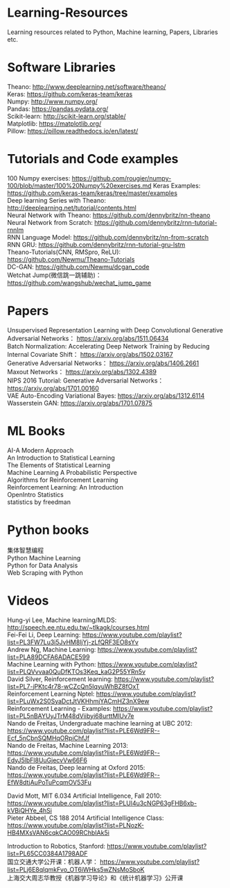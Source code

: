 # Learning-Resources
Learning resources related to Python, Machine learning, Papers, Libraries etc.

# Software Libraries
Theano: http://www.deeplearning.net/software/theano/  
Keras: https://github.com/keras-team/keras  
Numpy: http://www.numpy.org/  
Pandas: https://pandas.pydata.org/  
Scikit-learn: http://scikit-learn.org/stable/  
Matplotlib: https://matplotlib.org/  
Pillow: https://pillow.readthedocs.io/en/latest/  

# Tutorials and Code examples
100 Numpy exercises: https://github.com/rougier/numpy-100/blob/master/100%20Numpy%20exercises.md
Keras Examples: https://github.com/keras-team/keras/tree/master/examples  
Deep learning Series with Theano: http://deeplearning.net/tutorial/contents.html  
Neural Network with Theano: https://github.com/dennybritz/nn-theano  
Neural Network from Scratch: https://github.com/dennybritz/rnn-tutorial-rnnlm  
RNN Language Model: https://github.com/dennybritz/nn-from-scratch  
RNN GRU: https://github.com/dennybritz/rnn-tutorial-gru-lstm  
Theano-Tutorials(CNN, RMSpro, ReLU): https://github.com/Newmu/Theano-Tutorials  
DC-GAN: https://github.com/Newmu/dcgan_code  
Wetchat Jump(微信跳一跳辅助)： https://github.com/wangshub/wechat_jump_game  

# Papers
Unsupervised Representation Learning with Deep Convolutional Generative Adversarial Networks： https://arxiv.org/abs/1511.06434  
Batch Normalization: Accelerating Deep Network Training by Reducing Internal Covariate Shift： https://arxiv.org/abs/1502.03167  
Generative Adversarial Networks： https://arxiv.org/abs/1406.2661  
Maxout Networks： https://arxiv.org/abs/1302.4389  
NIPS 2016 Tutorial: Generative Adversarial Networks： https://arxiv.org/abs/1701.00160  
VAE Auto-Encoding Variational Bayes: https://arxiv.org/abs/1312.6114  
Wasserstein GAN: https://arxiv.org/abs/1701.07875  

# ML Books
AI-A Modern Approach  
An Introduction to Statistical Learning  
The Elements of Statistical Learning   
Machine Learning A Probabilistic Perspective  
Algorithms for Reinforcement Learning  
Reinforcement Learning: An Introduction  
OpenIntro Statistics  
statistics by freedman   

# Python books
集体智慧编程   
Python Machine Learning  
Python for Data Analysis  
Web Scraping with Python  

# Videos
Hung-yi Lee, Machine learning/MLDS: http://speech.ee.ntu.edu.tw/~tlkagk/courses.html  
Fei-Fei Li, Deep Learning: https://www.youtube.com/playlist?list=PL3FW7Lu3i5JvHM8ljYj-zLfQRF3EO8sYv  
Andrew Ng, Machine Learning: https://www.youtube.com/playlist?list=PLA89DCFA6ADACE599  
Machine Learning with Python: https://www.youtube.com/playlist?list=PLQVvvaa0QuDfKTOs3Keq_kaG2P55YRn5v  
David Silver, Reinforcement learning: https://www.youtube.com/playlist?list=PL7-jPKtc4r78-wCZcQn5IqyuWhBZ8fOxT  
Reinforcement Learning Nptel: https://www.youtube.com/playlist?list=PLuWx2S0SyaDctJtVKHhmjYACmHZ3nX9ew  
Reinforcement Learning - Examples: https://www.youtube.com/playlist?list=PL5nBAYUyJTrM48dViibyi68urttMlUv7e  
Nando de Freitas, Undergraduate machine learning at UBC 2012: https://www.youtube.com/playlist?list=PLE6Wd9FR--Ecf_5nCbnSQMHqORpiChfJf  
Nando de Freitas, Machine Learning 2013: https://www.youtube.com/playlist?list=PLE6Wd9FR--EdyJ5lbFl8UuGjecvVw66F6  
Nando de Freitas, Deep learning at Oxford 2015: https://www.youtube.com/playlist?list=PLE6Wd9FR--EfW8dtjAuPoTuPcqmOV53Fu  

David Mott, MIT 6.034 Artificial Intelligence, Fall 2010: https://www.youtube.com/playlist?list=PLUl4u3cNGP63gFHB6xb-kVBiQHYe_4hSi  
Pieter Abbeel, CS 188 2014 Artificial Intelligence Class: https://www.youtube.com/playlist?list=PLNozK-HB4MXsVAN6cqkCAO09RChbIAk5i  

Introduction to Robotics, Stanford: https://www.youtube.com/playlist?list=PL65CC0384A1798ADF  
国立交通大学公开课：机器人学： https://www.youtube.com/playlist?list=PLj6E8qlqmkFvo_OT6iWHks5wZNsMoSboK  
上海交大周志华教授《机器学习导论》和《统计机器学习》公开课  




